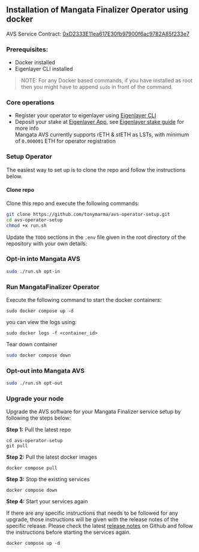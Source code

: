 ## Installation of Mangata Finalizer Operator using docker

AVS Service Contract: [0xD2333E11ea617E30fb97900f6ac9782A85f233e7](https://goerli.etherscan.io/address/0xD2333E11ea617E30fb97900f6ac9782A85f233e7)

### Prerequisites:
* Docker installed
* Eigenlayer CLI installed

> NOTE: For any Docker based commands, if you have installed as root then you might have to append `sudo` in front of the command.

### Core operations
* Register your operator to eigenlayer using [Eigenlayer CLI](https://github.com/Layr-Labs/eigenlayer-cli)
* Deposit your stake at [Eigenlayer App](https://goerli.eigenlayer.xyz/), see [Eigenlayer stake guide](https://docs.eigenlayer.xyz/restaking-guides/restaking-user-guide) for more info\
Mangata AVS currently supports rETH & stETH as LSTs, with minimum of `0.000001` ETH for operator registration

### Setup Operator
The easiest way to set up is to clone the repo and follow the instructions below.

#### Clone repo
Clone this repo and execute the following commands:
```bash
git clone https://github.com/tonymarma/avs-operator-setup.git
cd avs-operator-setup
chmod +x run.sh
```
Update the `TODO` sections in the  `.env` file given in the root directory of the repository with your own details:

### Opt-in into Mangata AVS
```bash
sudo ./run.sh opt-in
```

### Run MangataFinalizer Operator
Execute the following command to start the docker containers:
```
sudo docker compose up -d
```
you can view the logs using:
```
sudo docker logs -f <container_id>
```
Tear down container
```bash
sudo docker compose down
```
### Opt-out into Mangata AVS
```bash
sudo ./run.sh opt-out
```
### Upgrade your node

Upgrade the AVS software for your Mangata Finalizer service setup by following the steps below:

**Step 1:** Pull the latest repo

```
cd avs-operator-setup
git pull
```

**Step 2:** Pull the latest docker images

```
docker compose pull
```

**Step 3:** Stop the existing services

```
docker compose down
```

**Step 4:** Start your services again

If there are any specific instructions that needs to be followed for any upgrade, those instructions will be given with the release notes of the specific release. Please check the latest [release notes](https://github.com/mangata-finance/avs-operator-setup/releases) on Github and follow the instructions before starting the services again.

```
docker compose up -d
```
